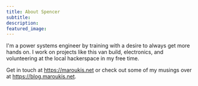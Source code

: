```yaml
---
title: About Spencer
subtitle: 
description: 
featured_image:
---
```


I'm a power systems engineer by training with a desire to always get more hands on. I work on projects like this van build, electronics, and volunteering at the local hackerspace in my free time. 

Get in touch at <https://maroukis.net> or check out some of my musings over at <https://blog.maroukis.net>.


